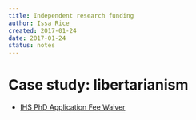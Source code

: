 ```yaml
---
title: Independent research funding
author: Issa Rice
created: 2017-01-24
date: 2017-01-24
status: notes
---
```


# Case study: libertarianism

* [IHS PhD Application Fee Waiver](https://theihs.org/funding/ihs-phd-application-fee-waiver/)
